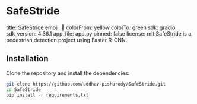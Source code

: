 # SafeStride
title: SafeStride
emoji: 🚷
colorFrom: yellow
colorTo: green
sdk: gradio
sdk_version: 4.36.1
app_file: app.py
pinned: false
license: mit
SafeStride is a pedestrian detection project using Faster R-CNN.

## Installation

Clone the repository and install the dependencies:

```sh
git clone https://github.com/uddhav-pisharody/SafeStride.git
cd SafeStride
pip install -r requirements.txt
